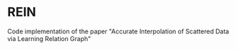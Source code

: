 # REIN
Code implementation of the paper "Accurate Interpolation of Scattered Data via Learning Relation Graph"
